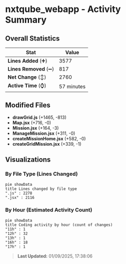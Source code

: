 # nxtqube_webapp - Activity Summary 

## Overall Statistics

| Stat                   | Value                                                             |
| ---------------------- | ----------------------------------------------------------------- |
| **Lines Added** (➕)   | 3577                                          |
| **Lines Removed** (➖) | 817                                        |
| **Net Change** (↕)    | 2760                |
| **Active Time** (⌚)   | 57 minutes |


## Modified Files
- **drawGrid.js** (+1465, -813)
- **Map.jsx** (+716, -0)
- **Mission.jsx** (+164, -3)
- **ManageMission.jsx** (+311, -0)
- **createMissionHome.jsx** (+582, -0)
- **createGridMission.jsx** (+339, -1)

## Visualizations

### By File Type (Lines Changed)

```mermaid
pie showData
title Lines changed by file type
".js" : 2278
".jsx" : 2116
```

### By Hour (Estimated Activity Count)

```mermaid
pie showData
title Coding activity by hour (count of changes)
"11h" : 1
"12h" : 32
"13h" : 1
"16h" : 18
"17h" : 1
```


> **Last Updated:** 01/09/2025, 17:38:06